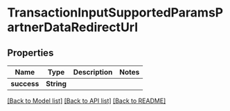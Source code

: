 # TransactionInputSupportedParamsPartnerDataRedirectUrl

## Properties

| Name        | Type       | Description | Notes |
| ----------- | ---------- | ----------- | ----- |
| **success** | **String** |             |       |

[\[Back to Model list\]](./#documentation-for-models) [\[Back to API list\]](./#documentation-for-api-endpoints) [\[Back to README\]](./)
